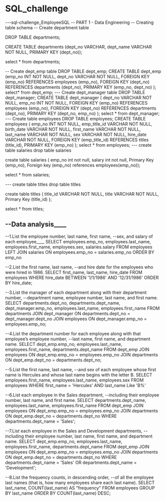 # SQL_challenge
---sql-challenge_EmployeeSQL
-- PART 1 - Data Engineering
-- Creating table schema
-- Create department table 

DROP TABLE departments;  

CREATE TABLE departments (dept_no VARCHAR, dept_name VARCHAR NOT NULL,
   PRIMARY KEY (dept_no));

select * from departments;

-- Create dept_emp table
DROP TABLE dept_emp;
CREATE TABLE dept_emp (emp_no INT   NOT NULL,
    dept_no VARCHAR   NOT NULL,
    FOREIGN KEY (emp_no) REFERENCES employees (emp_no),
    FOREIGN KEY (dept_no) REFERENCES departments (dept_no),
    PRIMARY KEY (emp_no, dept_no) );
select* from dept_emp;
--- Create dept_manager table
DROP TABLE dept_manager;
CREATE TABLE dept_manager (
    dept_no VARCHAR   NOT NULL,
    emp_no INT   NOT NULL,
    FOREIGN KEY (emp_no) REFERENCES employees (emp_no),
    FOREIGN KEY (dept_no) REFERENCES departments (dept_no),
    PRIMARY KEY (dept_no, emp_no)
);
select * from dept_manager;
--- Create table employees
DROP TABLE employees;
CREATE TABLE employees (
    emp_no INT   NOT NULL,
    emp_title_id VARCHAR NOT NULL,
    birth_date  VARCHAR   NOT NULL,
    first_name VARCHAR   NOT NULL,
    last_name VARCHAR   NOT NULL,
    sex VARCHAR   NOT NULL,
    hire_date  VARCHAR   NOT NULL,
    FOREIGN KEY (emp_title_id) REFERENCES titles (title_id),
    PRIMARY KEY (emp_no)
);
select * from employees; 
--- create table salaries
drop table salaries

create table salaries (
      emp_no int not null,
      salary int not null,
    Primary Key (emp_no),
	Foreign key (emp_no) references employees(emp_no));

select * from salaries;

--- create table titles
drop table titles

create table titles (
     title_id VARCHAR  NOT NULL,
	 title VARCHAR NOT NULL,
   Primary Key (title_id)
);

select * from titles;

--Data analysis____
-----------------------------------------------

--1.List the employee number, last name, first name, 
--sex, and salary of each employee____
SELECT employees.emp_no, 
employees.last_name,
employees.first_name,
employees.sex,
salaries.salary
FROM employees
LEFT JOIN salaries
ON employees.emp_no = salaries.emp_no
ORDER BY emp_no

--2.List the first name, last name, 
--and hire date for the employees who were hired in 1986.
SELECT first_name, last_name, hire_date 
FROM employees
WHERE hire_date BETWEEN '1/1/1986' AND '12/31/1986'
ORDER BY hire_date;

--3.List the manager of each department along with their department number, 
--department name, employee number, last name, and first name.
SELECT departments.dept_no, departments.dept_name, dept_manager.emp_no, 
employees.last_name, employees.first_name
FROM departments
JOIN dept_manager
ON departments.dept_no = dept_manager.dept_no
JOIN employees
ON dept_manager.emp_no = employees.emp_no;

--4.List the department number for each employee along with that employee’s employee number, 
--last name, first name, and department name.
SELECT dept_emp.emp_no, employees.last_name, employees.first_name, departments.dept_name
FROM dept_emp
JOIN employees
ON dept_emp.emp_no = employees.emp_no
JOIN departments
ON dept_emp.dept_no = departments.dept_no;

--5.List the first name, last name, 
--and sex of each employee whose first name is Hercules and whose last name begins with the letter B.
SELECT employees.first_name, employees.last_name, employees.sex
FROM employees
WHERE first_name = 'Hercules'
AND last_name Like 'B%'

--6.List each employee in the Sales department, 
--including their employee number, last name, and first name.
SELECT departments.dept_name, employees.last_name, employees.first_name
FROM dept_emp
JOIN employees
ON dept_emp.emp_no = employees.emp_no
JOIN departments
ON dept_emp.dept_no = departments.dept_no
WHERE departments.dept_name = 'Sales';

--7.List each employee in the Sales and Development departments, 
--including their employee number, last name, first name, and department name.
SELECT dept_emp.emp_no, employees.last_name, employees.first_name, departments.dept_name
FROM dept_emp
JOIN employees
ON dept_emp.emp_no = employees.emp_no
JOIN departments
ON dept_emp.dept_no = departments.dept_no
WHERE departments.dept_name = 'Sales' 
OR departments.dept_name = 'Development';

--8.List the frequency counts, in descending order, 
--of all the employee last names (that is, how many employees share each last name).
SELECT last_name,
COUNT(last_name) AS "frequency"
FROM employees
GROUP BY last_name
ORDER BY
COUNT(last_name) DESC;


